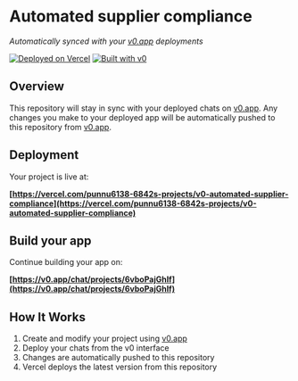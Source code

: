 # Automated supplier compliance

*Automatically synced with your [v0.app](https://v0.app) deployments*

[![Deployed on Vercel](https://img.shields.io/badge/Deployed%20on-Vercel-black?style=for-the-badge&logo=vercel)](https://vercel.com/punnu6138-6842s-projects/v0-automated-supplier-compliance)
[![Built with v0](https://img.shields.io/badge/Built%20with-v0.app-black?style=for-the-badge)](https://v0.app/chat/projects/6vboPajGhIf)

## Overview

This repository will stay in sync with your deployed chats on [v0.app](https://v0.app).
Any changes you make to your deployed app will be automatically pushed to this repository from [v0.app](https://v0.app).

## Deployment

Your project is live at:

**[https://vercel.com/punnu6138-6842s-projects/v0-automated-supplier-compliance](https://vercel.com/punnu6138-6842s-projects/v0-automated-supplier-compliance)**

## Build your app

Continue building your app on:

**[https://v0.app/chat/projects/6vboPajGhIf](https://v0.app/chat/projects/6vboPajGhIf)**

## How It Works

1. Create and modify your project using [v0.app](https://v0.app)
2. Deploy your chats from the v0 interface
3. Changes are automatically pushed to this repository
4. Vercel deploys the latest version from this repository
